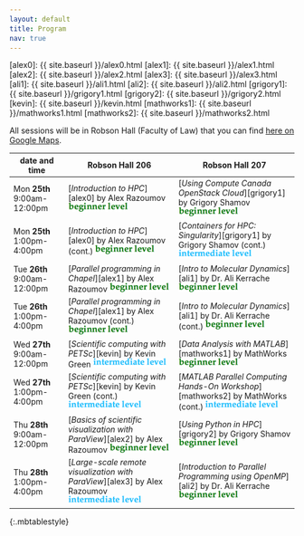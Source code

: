 ```yaml
---
layout: default
title: Program
nav: true
---
```


[alex0]: {{ site.baseurl }}/alex0.html
[alex1]: {{ site.baseurl }}/alex1.html
[alex2]: {{ site.baseurl }}/alex2.html
[alex3]: {{ site.baseurl }}/alex3.html
[ali1]: {{ site.baseurl }}/ali1.html
[ali2]: {{ site.baseurl }}/ali2.html
[grigory1]: {{ site.baseurl }}/grigory1.html
[grigory2]: {{ site.baseurl }}/grigory2.html
[kevin]: {{ site.baseurl }}/kevin.html
[mathworks1]: {{ site.baseurl }}/mathworks1.html
[mathworks2]: {{ site.baseurl }}/mathworks2.html

All sessions will be in Robson Hall (Faculty of Law) that you can find <a
href="https://goo.gl/maps/WVZhc3hVGT62" target="_blank">here on Google Maps</a>.

| date and time | Robson Hall 206 | Robson Hall 207 |
| ------------- | --------------- | ----------------- |
| Mon **25th** 9:00am-12:00pm | [*Introduction to HPC*][alex0] by Alex Razoumov ![beginner](beginner.png) | [*Using Compute Canada OpenStack Cloud*][grigory1] by Grigory Shamov ![beginner](beginner.png) |
| Mon **25th** 1:00pm-4:00pm | [*Introduction to HPC*][alex0] by Alex Razoumov (cont.) ![beginner](beginner.png) | [*Containers for HPC: Singularity*][grigory1] by Grigory Shamov (cont.) ![intermediate](intermediate.png) |
| Tue **26th** 9:00am-12:00pm | [*Parallel programming in Chapel*][alex1] by Alex Razoumov ![beginner](beginner.png) | [*Intro to Molecular Dynamics*][ali1] by Dr. Ali Kerrache ![beginner](beginner.png) |
| Tue **26th** 1:00pm-4:00pm | [*Parallel programming in Chapel*][alex1] by Alex Razoumov (cont.) ![beginner](beginner.png) | [*Intro to Molecular Dynamics*][ali1] by Dr. Ali Kerrache (cont.) ![beginner](beginner.png) |
| Wed **27th** 9:00am-12:00pm | [*Scientific computing with PETSc*][kevin] by Kevin Green ![intermediate](intermediate.png) | [*Data Analysis with MATLAB*][mathworks1] by MathWorks ![beginner](beginner.png) |
| Wed **27th** 1:00pm-4:00pm | [*Scientific computing with PETSc*][kevin] by Kevin Green (cont.) ![intermediate](intermediate.png) | [*MATLAB Parallel Computing Hands-On Workshop*][mathworks2] by MathWorks (cont.) ![intermediate](intermediate.png) |
| Thu **28th** 9:00am-12:00pm | [*Basics of scientific visualization with ParaView*][alex2] by Alex Razoumov ![beginner](beginner.png) | [*Using  Python in HPC*][grigory2] by Grigory Shamov ![beginner](beginner.png) |
| Thu **28th** 1:00pm-4:00pm | [*Large-scale remote visualization with ParaView*][alex3] by Alex Razoumov ![intermediate](intermediate.png) | [*Introduction to Parallel Programming using OpenMP*][ali2] by Dr. Ali Kerrache ![beginner](beginner.png) |
{:.mbtablestyle}

&nbsp;

